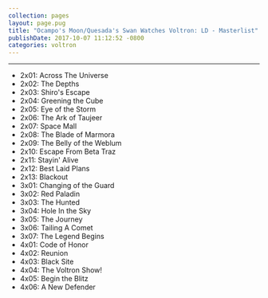 ```yaml
---
collection: pages
layout: page.pug
title: "Ocampo's Moon/Quesada's Swan Watches Voltron: LD - Masterlist"
publishDate: 2017-10-07 11:12:52 -0800
categories: voltron
---
```


---
<ul class="masterlink-wrapper">
  <li>2x01: Across The Universe</li>
  <li>2x02: The Depths</li>
  <li>2x03: Shiro's Escape</li>
  <li>2x04: Greening the Cube</li>
  <li>2x05: Eye of the Storm</li>
  <li>2x06: The Ark of Taujeer</li>
  <li>2x07: Space Mall</li>
  <li>2x08: The Blade of Marmora</li>
  <li>2x09: The Belly of the Weblum</li>
  <li>2x10: Escape From Beta Traz</li>
  <li>2x11: Stayin' Alive</li>
  <li>2x12: Best Laid Plans</li>
  <li>2x13: Blackout</li>
  <li>3x01: Changing of the Guard</li>
  <li>3x02: Red Paladin</li>
  <li>3x03: The Hunted</li>
  <li>3x04: Hole In the Sky</li>
  <li>3x05: The Journey</li>
  <li>3x06: Tailing A Comet</li>
  <li>3x07: The Legend Begins</li>
  <li>4x01: Code of Honor</li>
  <li>4x02: Reunion</li>
  <li>4x03: Black Site</li>
  <li>4x04: The Voltron Show!</li>
  <li>4x05: Begin the Blitz</li>
  <li>4x06: A New Defender</li>
</ul>
